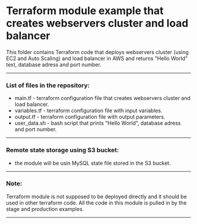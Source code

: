  # Terraform module example that creates webservers cluster and load balancer
This folder contains Terraform code that deploys webservers cluster (using EC2 and Auto Scaling) and load balancer in AWS and returns "Hello World" text, database adress and port number.

-----------------------------------------------------------------------------------------------------------------------
### List of files in the repository:
- main.tf - terraform configuration file that creates webservers cluster and load balancer.
- variables.tf - terraform configuration file with input variables.
- output.tf - terraform configuration file with output parameters.
- user_data.sh - bash script that prints "Hello World", database adress and port number.
---------------------------------------------------------------------------------------------------------------
### Remote state storage using S3 bucket:
- the module will be usin MySQL state file stored in the S3 bucket.

-------------------------------------------------------------------------------------------------------------

### Note:
Terraform module is not supposed to be deployed directly and it should be used in other terraform code. All the code in this module is pulled in by the stage and production examples. 

----------------------------------------------------------------------------------------------------------------------------
